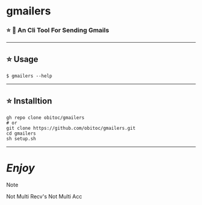 # gmailers
### :star: :email: An Cli Tool For Sending Gmails
----------
## :star: Usage
```console
$ gmailers --help
```
----------
## :star: Installtion
```shell
gh repo clone obitoc/gmailers
# or
git clone https://github.com/obitoc/gmailers.git
cd gmailers
sh setup.sh
```
----------

# *Enjoy*

 > [!NOTE]
 > Not Multi Recv's
 > Not Multi Acc

